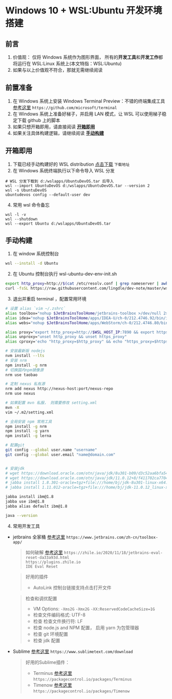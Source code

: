 # Windows 10 + WSL:Ubuntu 开发环境搭建

## 前言
1. 价值观： 仅将 Windows 系统作为图形界面， 所有的**开发工具**和**开发工作**都将运行在 WSL:Linux 系统上(本文特指：WSL:Ubuntu)
2. 如果与以上价值观不符合，那就无需继续阅读


## 前置准备
1. 在 Windows 系统上安装 Windows Terminal Preview：不错的终端集成工具 [参考这里](https://github.com/microsoft/terminal) `https://github.com/microsoft/terminal`
2. 在 Windows 系统上准备好梯子，并启用 LAN 模式，让 WSL 可以使用梯子稳定下载 github 上的脚本
3. 如果只想开箱即用，请直接阅读 **[开箱即用](#开箱即用)**
4. 如果关注具体构建逻辑，请继续阅读 **[手动构建](#手动构建)**

## 开箱即用
1. 下载已经手动构建好的 WSL distribution [点击下载]() `下载地址`
2. 在 Windows 系统终端执行以下命令导入 WSL 分发
```
# WSL 分发下载到 d:/wslapps/UbuntuDevOS.tar 后导入
wsl --import UbuntuDevOS d:/wslapps/UbuntuDevOS.tar --version 2
wsl -s UbuntuDevOS
ubuntudevos config --default-user dev
```

4. 常用 wsl 命令备忘

```
wsl -l -v
wsl --shutdown
wsl --export Ubuntu d:/wslapps/UbuntuDevOS.tar

```

## 手动构建
1. 在 window 系统控制台

```bash
wsl --install -d Ubuntu
```

2. 在 Ubuntu 控制台执行 wsl-ubuntu-dev-env-init.sh

```bash
export http_proxy=http://$(cat /etc/resolv.conf | grep nameserver | awk '{print $2; exit;}'):7890 && export https_proxy=http://$(cat /etc/resolv.conf | grep nameserver | awk '{print $2; exit;}'):7890
curl -fsSL https://raw.githubusercontent.com/lingdle/dev-note/master/wsl-ubuntu-dev-env-init.sh | bash
```

3. 退出并重启 terminal ，配置常用环境

```bash
# 设置 alias `vim ~/.zshrc`
alias toolbox="nohup $JetBrainsToolHome/jetbrains-toolbox >/dev/null 2>&1 &"
alias idea="nohup $JetBrainsToolHome/apps/IDEA-U/ch-0/212.4746.92/bin/idea.sh >/dev/null 2>&1 &"
alias webs="nohup $JetBrainsToolHome/apps/WebStorm/ch-0/212.4746.80/bin/webstorm.sh >/dev/null 2>&1 &"

alias proxy="export http_proxy=http://$WSL_HOST_IP:7890 && export https_proxy=http://$WSL_HOST_IP:7890"
alias unproxy="unset http_proxy && unset https_proxy"
alias cproxy='echo "http_proxy=$http_proxy" && echo "https_proxy=$https_proxy"'

# 安装最新版 nodejs
nvm install --lts
# 安装 nrm
npm install -g nrm
# 切换国内npm镜像源
nrm use taobao

# 定制 nexus 私有源
nrm add nexus http://nexus-host:port/nexus-repo
nrm use nexus

# 如果配置 mvn 私服， 则需要修改 setting.xml
mvn -X
vim ~/.m2/setting.xml

# 全局安装 npm 常用工具
npm install -g nrm
npm install -g yarn
npm install -g lerna

# 配置git
git config --global user.name "username"
git config --global user.email "name@domain.com"


# 安装jdk
# wget https://download.oracle.com/otn/java/jdk/8u301-b09/d3c52aa6bfa54d3ca74e617f18309292/jdk-8u301-linux-x64.tar.gz
# wget https://download.oracle.com/otn/java/jdk/11.0.12+8/f411702ca7704a54a79ead0c2e0942a3/jdk-11.0.12_linux-x64_bin.tar.gz
# jabba install 1.8.301-oracle=tgz+file:///home/bj/jdk-8u301-linux-x64.tar.gz
# jabba install 1.11.012-oracle=tgz+file:///home/bj/jdk-11.0.12_linux-x64_bin.tar.gz

jabba install ibm@1.8
jabba use ibm@1.8
jabba alias default ibm@1.8

java --version
```
4. 常用开发工具

- jetbrains 全家桶 [参考这里](https://www.jetbrains.com/zh-cn/toolbox-app/) `https://www.jetbrains.com/zh-cn/toolbox-app/`

    > 如何破解 [参考这里](https://zhile.io/2020/11/18/jetbrains-eval-reset-da33a93d.html) `https://zhile.io/2020/11/18/jetbrains-eval-reset-da33a93d.html`   
    > `https://plugins.zhile.io`  
    > `IDE Eval Reset`
 
    > 好用的插件
    > - AutoLink 控制台链接支持点击打开文件  

    > 检查和调优配置
    > - VM Options: `-Xms2G` `-Xmx2G` `-XX:ReservedCodeCacheSize=1G`
    > - 检查文件编码格式: UTF-8
    > - 检查 检查文件换行符: LF
    > - 检查 node.js and NPM 配置， 启用 yarn 为包管理器
    > - 检查 git 环境配置
    > - 检查 jdk 配置

- Sublime [参考这里](https://www.sublimetext.com/download) `https://www.sublimetext.com/download`
    > 好用的Sublime插件： 
    > - Terminus [参考这里](https://packagecontrol.io/packages/Terminus) `https://packagecontrol.io/packages/Terminus`
    > - Timenow [参考这里](https://packagecontrol.io/packages/Timenow) `https://packagecontrol.io/packages/Timenow`





